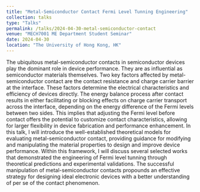 ```yaml
---
title: "Metal-Semiconductor Contact Fermi Level Tunning Engineering"
collection: talks
type: "Talks"
permalink: /talks/2024-04-30-metal-semiconductor-contact
venue: "MECH7001 ME Department Student Seminar"
date: 2024-04-30
location: "The University of Hong Kong, HK"
---
```


The ubiquitous metal-semiconductor contacts in semiconductor devices play the dominant role in device performance. They are as influential as semiconductor materials themselves. Two key factors affected by metal-semiconductor contact are the contact resistance and charge carrier barrier at the interface. These factors determine the electrical characteristics and efficiency of devices directly. The energy balance process after contact results in either facilitating or blocking effects on charge carrier transport across the interface, depending on the energy difference of the Fermi levels between two sides. This implies that adjusting the Fermi level before contact offers the potential to customize contact characteristics, allowing for larger flexibility in device fabrication and performance enhancement. In this talk, I will introduce the well-established theoretical models for evaluating metal-semiconductor contact, providing guidance for modifying and manipulating the material properties to design and improve device performance. Within this framework, I will discuss several selected works that demonstrated the engineering of Fermi level tunning through theoretical predictions and experimental validations. The successful manipulation of metal-semiconductor contacts propounds an effective strategy for designing ideal electronic devices with a better understanding of per se of the contact phenomenon.